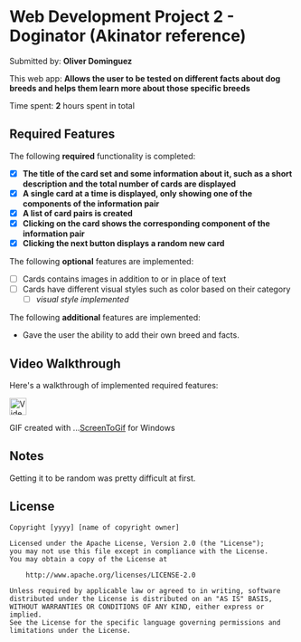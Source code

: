 # Web Development Project 2 - Doginator (Akinator reference)

Submitted by: **Oliver Dominguez**

This web app: **Allows the user to be tested on different facts about dog breeds and helps them learn more about those specific breeds**

Time spent: **2** hours spent in total

## Required Features

The following **required** functionality is completed:

- [x] **The title of the card set and some information about it, such as a short description and the total number of cards are displayed**
- [x] **A single card at a time is displayed, only showing one of the components of the information pair**
- [x] **A list of card pairs is created**
- [x] **Clicking on the card shows the corresponding component of the information pair**
- [x] **Clicking the next button displays a random new card**

The following **optional** features are implemented:

- [ ] Cards contains images in addition to or in place of text
- [ ] Cards have different visual styles such as color based on their category
  - [ ] _visual style implemented_

The following **additional** features are implemented:

- Gave the user the ability to add their own breed and facts.

## Video Walkthrough

Here's a walkthrough of implemented required features:

<img src='https://imgur.com/a/NSqKczy' title='Video Walkthrough' width='30px' alt='Video Walkthrough' />

<!-- Replace this with whatever GIF tool you used! -->

GIF created with ...[ScreenToGif](https://www.screentogif.com/) for Windows

<!-- Recommended tools:
[Kap](https://getkap.co/) for macOS

[peek](https://github.com/phw/peek) for Linux. -->

## Notes

Getting it to be random was pretty difficult at first.

## License

    Copyright [yyyy] [name of copyright owner]

    Licensed under the Apache License, Version 2.0 (the "License");
    you may not use this file except in compliance with the License.
    You may obtain a copy of the License at

        http://www.apache.org/licenses/LICENSE-2.0

    Unless required by applicable law or agreed to in writing, software
    distributed under the License is distributed on an "AS IS" BASIS,
    WITHOUT WARRANTIES OR CONDITIONS OF ANY KIND, either express or implied.
    See the License for the specific language governing permissions and
    limitations under the License.
